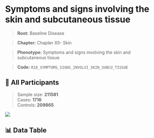 # Symptoms and signs involving the skin and subcutaneous tissue

> **Root:** Baseline Disease  

> **Chapter:** Chapter XII- Skin  

> **Phenotype:** Symptoms and signs involving the skin and subcutaneous tissue  

> **Code:** `R18_SYMPTOMS_SIGNS_INVOLVI_SKIN_SUBCU_TISSUE`

## 🧪 All Participants  
> Sample size: **211581**  
> Cases: **1716**  
> Controls: **209865**
<img src="/Sensitive/Figures/ALL/Baseline/R18_SYMPTOMS_SIGNS_INVOLVI_SKIN_SUBCU_TISSUE.png"/>

## 📊 Data Table
<CsvTableMRF src="/Sensitive/Data/ALL/Baseline/LG_R18_SYMPTOMS_SIGNS_INVOLVI_SKIN_SUBCU_TISSUE.csv"/>

